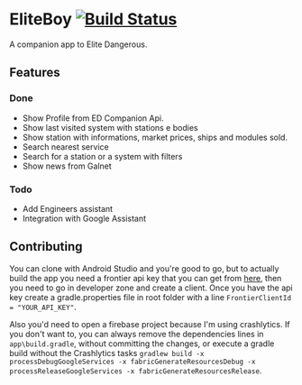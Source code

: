 # EliteBoy [![Build Status](https://travis-ci.com/mluigi/EliteBoy.svg?branch=develop)](https://travis-ci.com/mluigi/EliteBoy)

A companion app to Elite Dangerous.

## Features
### Done
- Show Profile from ED Companion Api.
- Show last visited system with stations e bodies
- Show station with informations, market prices, ships and modules sold.
- Search nearest service
- Search for a station or a system with filters
- Show news from Galnet

### Todo
- Add Engineers assistant
- Integration with Google Assistant

## Contributing

You can clone with Android Studio and you're good to go, but to actually
build the app you need a frontier api key that you can get from [here](https://user.frontierstore.net/), 
then you need to go in developer zone and create a client. Once you have
the api key create a gradle.properties file in root folder with a line
`FrontierClientId = "YOUR_API_KEY"`. 

Also you'd need to open a firebase project because I'm using crashlytics.
If you don't want to, you can always remove the dependencies lines in 
`app\build.gradle`, without committing the changes, or execute a gradle build without the Crashlytics tasks `gradlew build -x processDebugGoogleServices -x fabricGenerateResourcesDebug -x processReleaseGoogleServices -x fabricGenerateResourcesRelease`.
